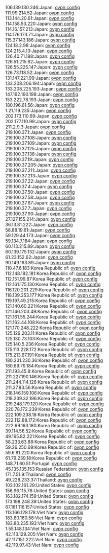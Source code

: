 106.139.130.246:Japan: [ovpn config](vpn/106_139_130_246.ovpn)  
111.99.214.52:Japan: [ovpn config](vpn/111_99_214_52.ovpn)  
113.144.20.61:Japan: [ovpn config](vpn/113_144_20_61.ovpn)  
114.158.53.220:Japan: [ovpn config](vpn/114_158_53_220.ovpn)  
114.16.157.213:Japan: [ovpn config](vpn/114_16_157_213.ovpn)  
114.176.173.71:Japan: [ovpn config](vpn/114_176_173_71.ovpn)  
115.37.143.186:Japan: [ovpn config](vpn/115_37_143_186.ovpn)  
124.18.2.98:Japan: [ovpn config](vpn/124_18_2_98.ovpn)  
124.215.4.13:Japan: [ovpn config](vpn/124_215_4_13.ovpn)  
126.40.71.188:Japan: [ovpn config](vpn/126_40_71_188.ovpn)  
126.51.215.62:Japan: [ovpn config](vpn/126_51_215_62.ovpn)  
126.55.225.147:Japan: [ovpn config](vpn/126_55_225_147.ovpn)  
126.73.118.52:Japan: [ovpn config](vpn/126_73_118_52.ovpn)  
131.147.221.99:Japan: [ovpn config](vpn/131_147_221_99.ovpn)  
133.208.206.194:Japan: [ovpn config](vpn/133_208_206_194.ovpn)  
133.208.225.193:Japan: [ovpn config](vpn/133_208_225_193.ovpn)  
147.192.190.198:Japan: [ovpn config](vpn/147_192_190_198.ovpn)  
153.222.78.193:Japan: [ovpn config](vpn/153_222_78_193.ovpn)  
180.196.61.56:Japan: [ovpn config](vpn/180_196_61_56.ovpn)  
1.21.119.235:Japan: [ovpn config](vpn/1_21_119_235.ovpn)  
202.173.110.69:Japan: [ovpn config](vpn/202_173_110_69.ovpn)  
202.177.110.99:Japan: [ovpn config](vpn/202_177_110_99.ovpn)  
211.2.9.3:Japan: [ovpn config](vpn/211_2_9_3.ovpn)  
219.100.37.1:Japan: [ovpn config](vpn/219_100_37_1.ovpn)  
219.100.37.108:Japan: [ovpn config](vpn/219_100_37_108.ovpn)  
219.100.37.109:Japan: [ovpn config](vpn/219_100_37_109.ovpn)  
219.100.37.125:Japan: [ovpn config](vpn/219_100_37_125.ovpn)  
219.100.37.138:Japan: [ovpn config](vpn/219_100_37_138.ovpn)  
219.100.37.19:Japan: [ovpn config](vpn/219_100_37_19.ovpn)  
219.100.37.205:Japan: [ovpn config](vpn/219_100_37_205.ovpn)  
219.100.37.211:Japan: [ovpn config](vpn/219_100_37_211.ovpn)  
219.100.37.213:Japan: [ovpn config](vpn/219_100_37_213.ovpn)  
219.100.37.22:Japan: [ovpn config](vpn/219_100_37_22.ovpn)  
219.100.37.4:Japan: [ovpn config](vpn/219_100_37_4.ovpn)  
219.100.37.50:Japan: [ovpn config](vpn/219_100_37_50.ovpn)  
219.100.37.58:Japan: [ovpn config](vpn/219_100_37_58.ovpn)  
219.100.37.67:Japan: [ovpn config](vpn/219_100_37_67.ovpn)  
219.100.37.7:Japan: [ovpn config](vpn/219_100_37_7.ovpn)  
219.100.37.90:Japan: [ovpn config](vpn/219_100_37_90.ovpn)  
27.127.155.214:Japan: [ovpn config](vpn/27_127_155_214.ovpn)  
36.13.81.222:Japan: [ovpn config](vpn/36_13_81_222.ovpn)  
58.88.19.61:Japan: [ovpn config](vpn/58_88_19_61.ovpn)  
59.129.44.173:Japan: [ovpn config](vpn/59_129_44_173.ovpn)  
59.134.7.184:Japan: [ovpn config](vpn/59_134_7_184.ovpn)  
60.113.215.89:Japan: [ovpn config](vpn/60_113_215_89.ovpn)  
60.139.175.132:Japan: [ovpn config](vpn/60_139_175_132.ovpn)  
61.23.152.62:Japan: [ovpn config](vpn/61_23_152_62.ovpn)  
90.149.163.89:Japan: [ovpn config](vpn/90_149_163_89.ovpn)  
110.47.6.183:Korea Republic of: [ovpn config](vpn/110_47_6_183.ovpn)  
112.148.182.181:Korea Republic of: [ovpn config](vpn/112_148_182_181.ovpn)  
112.151.99.87:Korea Republic of: [ovpn config](vpn/112_151_99_87.ovpn)  
112.161.175.130:Korea Republic of: [ovpn config](vpn/112_161_175_130.ovpn)  
116.120.201.229:Korea Republic of: [ovpn config](vpn/116_120_201_229.ovpn)  
118.139.253.177:Korea Republic of: [ovpn config](vpn/118_139_253_177.ovpn)  
119.197.49.215:Korea Republic of: [ovpn config](vpn/119_197_49_215.ovpn)  
121.140.60.221:Korea Republic of: [ovpn config](vpn/121_140_60_221.ovpn)  
121.146.203.49:Korea Republic of: [ovpn config](vpn/121_146_203_49.ovpn)  
121.161.55.244:Korea Republic of: [ovpn config](vpn/121_161_55_244.ovpn)  
121.162.44.108:Korea Republic of: [ovpn config](vpn/121_162_44_108.ovpn)  
121.170.248.222:Korea Republic of: [ovpn config](vpn/121_170_248_222.ovpn)  
125.129.203.11:Korea Republic of: [ovpn config](vpn/125_129_203_11.ovpn)  
125.130.73.103:Korea Republic of: [ovpn config](vpn/125_130_73_103.ovpn)  
125.140.5.236:Korea Republic of: [ovpn config](vpn/125_140_5_236.ovpn)  
175.113.228.172:Korea Republic of: [ovpn config](vpn/175_113_228_172.ovpn)  
175.213.67.191:Korea Republic of: [ovpn config](vpn/175_213_67_191.ovpn)  
180.231.230.36:Korea Republic of: [ovpn config](vpn/180_231_230_36.ovpn)  
180.69.79.184:Korea Republic of: [ovpn config](vpn/180_69_79_184.ovpn)  
211.193.45.8:Korea Republic of: [ovpn config](vpn/211_193_45_8.ovpn)  
211.227.190.146:Korea Republic of: [ovpn config](vpn/211_227_190_146.ovpn)  
211.244.114.126:Korea Republic of: [ovpn config](vpn/211_244_114_126.ovpn)  
211.37.83.56:Korea Republic of: [ovpn config](vpn/211_37_83_56.ovpn)  
218.146.159.106:Korea Republic of: [ovpn config](vpn/218_146_159_106.ovpn)  
218.239.32.196:Korea Republic of: [ovpn config](vpn/218_239_32_196.ovpn)  
219.248.179.120:Korea Republic of: [ovpn config](vpn/219_248_179_120.ovpn)  
220.78.172.239:Korea Republic of: [ovpn config](vpn/220_78_172_239.ovpn)  
222.109.238.18:Korea Republic of: [ovpn config](vpn/222_109_238_18.ovpn)  
222.112.88.172:Korea Republic of: [ovpn config](vpn/222_112_88_172.ovpn)  
222.99.193.180:Korea Republic of: [ovpn config](vpn/222_99_193_180.ovpn)  
39.114.56.52:Korea Republic of: [ovpn config](vpn/39_114_56_52.ovpn)  
49.165.82.221:Korea Republic of: [ovpn config](vpn/49_165_82_221.ovpn)  
58.233.63.88:Korea Republic of: [ovpn config](vpn/58_233_63_88.ovpn)  
59.26.250.69:Korea Republic of: [ovpn config](vpn/59_26_250_69.ovpn)  
59.6.81.220:Korea Republic of: [ovpn config](vpn/59_6_81_220.ovpn)  
61.79.239.18:Korea Republic of: [ovpn config](vpn/61_79_239_18.ovpn)  
148.71.60.51:Portugal: [ovpn config](vpn/148_71_60_51.ovpn)  
45.135.135.153:Russian Federation: [ovpn config](vpn/45_135_135_153.ovpn)  
171.7.51.9:Thailand: [ovpn config](vpn/171_7_51_9.ovpn)  
49.228.233.37:Thailand: [ovpn config](vpn/49_228_233_37.ovpn)  
103.102.161.29:United States: [ovpn config](vpn/103_102_161_29.ovpn)  
156.96.115.76:United States: [ovpn config](vpn/156_96_115_76.ovpn)  
163.182.174.159:United States: [ovpn config](vpn/163_182_174_159.ovpn)  
173.198.248.39:United States: [ovpn config](vpn/173_198_248_39.ovpn)  
67.161.116.157:United States: [ovpn config](vpn/67_161_116_157.ovpn)  
113.166.128.178:Viet Nam: [ovpn config](vpn/113_166_128_178.ovpn)  
183.80.160.58:Viet Nam: [ovpn config](vpn/183_80_160_58.ovpn)  
183.80.235.193:Viet Nam: [ovpn config](vpn/183_80_235_193.ovpn)  
1.55.148.134:Viet Nam: [ovpn config](vpn/1_55_148_134.ovpn)  
42.113.129.205:Viet Nam: [ovpn config](vpn/42_113_129_205.ovpn)  
42.117.151.222:Viet Nam: [ovpn config](vpn/42_117_151_222.ovpn)  
42.119.97.43:Viet Nam: [ovpn config](vpn/42_119_97_43.ovpn)  
